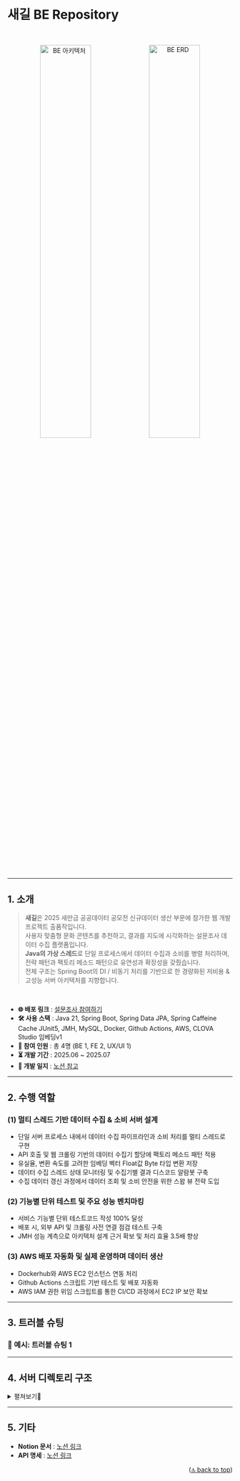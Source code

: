 # 새길 BE Repository
<!--
  프로젝트의 새길 리드미 타이틀입니다.
  FE: 프론트엔드 전용 README
  BE: 백엔드 전용 README
  적절히 맞춰서 기재해주세요
-->
<br />
<!-- 아키텍처 드로잉 혹은 웹뷰 캡쳐가 있다면 여기에 넣어주세요 -->
<!-- 예: figma 디자인 / ERD / 시스템 아키텍처 / 화면 캡처 등 -->
<p align="center">
  <img src="https://github.com/user-attachments/assets/6eebf717-0339-42d5-a1ab-2eef87af084e" alt="BE 아키텍처" width="47.5%" />
  <img src="https://github.com/user-attachments/assets/2810c0bf-2003-4ab4-9afb-0b893cfd1820" alt="BE ERD" width="47.5%" />
</p>


---

## 1. 소개
<!--
  프로젝트 개요를 서술합니다.
  예: 서비스 목적, 주요 기능 요약, 사용 기술 스택, 참여 인원 등
-->

>**새길**은 2025 새만금 공공데이터 공모전 신규데이터 생산 부문에 참가한 웹 개발 프로젝트 출품작입니다.\
>사용자 맞춤형 문화 콘텐츠를 추천하고, 결과를 지도에 시각화하는 설문조사 데이터 수집 플랫폼입니다.\
>**Java의 가상 스레드**로 단일 프로세스에서 데이터 수집과 소비를 병렬 처리하며, 전략 패턴과 팩토리 메소드 패턴으로 유연성과 확장성을 갖췄습니다.\
>전체 구조는 Spring Boot의 DI / 비동기 처리를 기반으로 한 경량화된 저비용 & 고성능 서버 아키텍처를 지향합니다.

<br />

- **🌐 배포 링크** : [설문조사 참여하기](https://saegil.vercel.app/)
- **🛠️ 사용 스택** : Java 21, Spring Boot, Spring Data JPA, Spring Caffeine Cache JUnit5, JMH, MySQL, Docker, Github Actions, AWS, CLOVA Studio 임베딩v1
- **👥 참여 인원** : 총 4명 (BE 1, FE 2, UX/UI 1)
- **⏳ 개발 기간** : 2025.06 ~ 2025.07
- **📖 개발 일지** : [노션 참고](https://kimd0ngjun.notion.site/206420aa19408051bad5e9d1e05df172)

---

## 2. 수행 역할
<!--
  프로젝트에서 구현한 주요 기능을 나열합니다.
  기능 요약, URL (있다면), 설명 포함해도 좋습니다.
-->

### (1) 멀티 스레드 기반 데이터 수집 & 소비 서버 설계
- 단일 서버 프로세스 내에서 데이터 수집 파이프라인과 소비 처리를 멀티 스레드로 구현
- API 호출 및 웹 크롤링 기반의 데이터 수집기 할당에 팩토리 메소드 패턴 적용
- 유실율, 변환 속도를 고려한 임베딩 벡터 Float값 Byte 타입 변환 저장
- 데이터 수집 스레드 상태 모니터링 및 수집기별 결과 디스코드 알람봇 구축
- 수집 데이터 갱신 과정에서 데이터 조회 및 소비 안전을 위한 스왑 뷰 전략 도입
### (2) 기능별 단위 테스트 및 주요 성능 벤치마킹
- 서비스 기능별 단위 테스트코드 작성 100% 달성
- 배포 시, 외부 API 및 크롤링 사전 연결 점검 테스트 구축
- JMH 성능 계측으로 아키텍처 설계 근거 확보 및 처리 효율 3.5배 향상
### (3) AWS 배포 자동화 및 실제 운영하며 데이터 생산
- Dockerhub와 AWS EC2 인스턴스 연동 처리
- Github Actions 스크립트 기반 테스트 및 배포 자동화
- AWS IAM 권한 위임 스크립트를 통한 CI/CD 과정에서 EC2 IP 보안 확보

---

## 3. 트러블 슈팅
<!--
  개발 중 마주한 주요 이슈와 해결 과정을 기술합니다.
  문제 요약 → 원인 분석 → 해결 방안 순으로 작성하면 좋아요.
-->

### 🎯 예시: 트러블 슈팅 1

---

## 4. 서버 디렉토리 구조
<!--
  주요 폴더 구조를 간략하게 표현합니다.
  트리 구조 또는 코드 블럭 사용
-->

<details>
<summary>펼쳐보기📁</summary>

```bash
src
├── jmh # 자바 벤치마킹 하네스
│   └── java
│       └── org
│           └── jun
│               └── saemangeum
│                   └── benchmark
│                       └── process
│                           ├── ContentCollectServiceBenchmark.java # 데이터 수집 벤치마크
│                           └── MockContentCollectServiceBenchmark.java
├── main # 메인 애플리케이션
│   ├── java
│   │   └── org
│   │       └── jun
│   │           └── saemangeum
│   │               ├── SaemangeumApplication.java
│   │               ├── consume # 데이터 소비 3계층 아키텍처
│   │               │   ├── config
│   │               │   │   └── CoordinateConfig.java
│   │               │   ├── controller
│   │               │   │   └── SurveyController.java
│   │               │   ├── domain
│   │               │   │   ├── dto
│   │               │   │   │   ├── AverageRequest.java
│   │               │   │   │   ├── Coordinate.java
│   │               │   │   │   ├── KakaoResponse.java
│   │               │   │   │   ├── RecommendationResponse.java
│   │               │   │   │   ├── SurveyCreateRequest.java
│   │               │   │   │   └── SurveyUpdateRequest.java
│   │               │   │   ├── entity
│   │               │   │   │   ├── RecommendationLog.java
│   │               │   │   │   └── Survey.java
│   │               │   │   └── swap
│   │               │   │       ├── ContentView.java
│   │               │   │       └── VectorView.java
│   │               │   ├── repository
│   │               │   │   ├── entity
│   │               │   │   │   ├── RecommendationLogRepository.java
│   │               │   │   │   └── SurveyRepository.java
│   │               │   │   └── swap
│   │               │   │       ├── ContentViewRepository.java
│   │               │   │       └── VectorViewRepository.java
│   │               │   ├── service
│   │               │   │   ├── application
│   │               │   │   │   └── SurveyRecommendationService.java
│   │               │   │   ├── domain
│   │               │   │   │   ├── RecommendationLogService.java
│   │               │   │   │   └── SurveyService.java
│   │               │   │   ├── strategy
│   │               │   │   │   ├── EmbeddingVectorStrategy.java
│   │               │   │   │   ├── StrategyContextHolder.java
│   │               │   │   │   ├── TableEmbeddingVectorStrategy.java
│   │               │   │   │   └── ViewEmbeddingVectorStrategy.java
│   │               │   │   └── swap
│   │               │   │       └── SwapViewService.java
│   │               │   └── util
│   │               │       ├── CoordinateCalculator.java
│   │               │       └── ViewJdbcUtil.java
│   │               │
│   │               ├── global # 공통 도메인 및 설정정보
│   │               │   ├── cache
│   │               │   │   ├── CacheExpirePolicy.java
│   │               │   │   ├── CacheNames.java
│   │               │   │   └── CacheType.java
│   │               │   ├── config
│   │               │   │   ├── CacheConfig.java
│   │               │   │   ├── GlobalExceptionHandler.java
│   │               │   │   ├── Initializer.java
│   │               │   │   └── WebConfig.java
│   │               │   ├── controller
│   │               │   │   └── DeployController.java
│   │               │   ├── domain
│   │               │   │   ├── Category.java
│   │               │   │   ├── CollectSource.java
│   │               │   │   ├── Content.java
│   │               │   │   ├── Count.java
│   │               │   │   ├── IContent.java
│   │               │   │   └── Vector.java
│   │               │   ├── exception
│   │               │   │   ├── ClientIdException.java
│   │               │   │   ├── ErrorResponse.java
│   │               │   │   └── SatisfactionsException.java
│   │               │   ├── repository
│   │               │   │   ├── ContentRepository.java
│   │               │   │   ├── CountRepository.java
│   │               │   │   └── VectorRepository.java
│   │               │   └── service
│   │               │       ├── ContentService.java
│   │               │       ├── CountService.java
│   │               │       └── VectorService.java
│   │               │
│   │               └── pipeline # 데이터 수집 및 전처리 파이프라인
│   │                   ├── application
│   │                   │   ├── alarm
│   │                   │   │   ├── AlarmBuilder.java
│   │                   │   │   └── AlarmProcess.java
│   │                   │   ├── collect
│   │                   │   │   ├── api
│   │                   │   │   │   ├── GimjeCultureCollector.java
│   │                   │   │   │   ├── GunsanCultureCollector.java
│   │                   │   │   │   ├── SmgEventCollector.java
│   │                   │   │   │   └── SmgFestivalCollector.java
│   │                   │   │   ├── base
│   │                   │   │   │   ├── CheckedSupplier.java
│   │                   │   │   │   ├── CrawlingCollector.java
│   │                   │   │   │   ├── OpenApiCollector.java
│   │                   │   │   │   └── Refiner.java
│   │                   │   │   └── crawl
│   │                   │   │       ├── ArchipelagoCollector.java
│   │                   │   │       ├── BuanCultureCollector.java
│   │                   │   │       ├── City.java
│   │                   │   │       ├── CityTourCollector.java
│   │                   │   │       ├── GunsanFestivalCollector.java
│   │                   │   │       └── SeawallTourCollector.java
│   │                   │   ├── dto
│   │                   │   │   ├── ErrorResponse.java
│   │                   │   │   ├── Event.java
│   │                   │   │   ├── EventResponse.java
│   │                   │   │   ├── Festival.java
│   │                   │   │   ├── FestivalResponse.java
│   │                   │   │   ├── GimjeCulture.java
│   │                   │   │   ├── GimjeCultureResponse.java
│   │                   │   │   ├── GunsanCulture.java
│   │                   │   │   ├── GunsanCultureResponse.java
│   │                   │   │   └── RefinedDataDTO.java
│   │                   │   ├── schedule
│   │                   │   │   └── PipelineScheduler.java
│   │                   │   ├── service
│   │                   │   │   ├── ContentCollectService.java
│   │                   │   │   ├── DataCountUpdateService.java
│   │                   │   │   ├── EmbeddingVectorService.java
│   │                   │   │   └── PipelineService.java
│   │                   │   └── util
│   │                   │       ├── TitleDuplicateChecker.java
│   │                   │       └── VectorCalculator.java
│   │                   ├── domain
│   │                   │   ├── entity
│   │                   │   │   ├── Alarm.java
│   │                   │   │   ├── AlarmMessage.java
│   │                   │   │   ├── AlarmPayload.java
│   │                   │   │   └── AlarmType.java
│   │                   │   └── service
│   │                   │       └── AlarmService.java
│   │                   ├── infrastructure
│   │                   │   ├── api
│   │                   │   │   ├── OpenApiClient.java
│   │                   │   │   └── VectorClient.java
│   │                   │   ├── config
│   │                   │   │   ├── AsyncConfig.java
│   │                   │   │   ├── DiscordConfig.java
│   │                   │   │   ├── OpenApiConfig.java
│   │                   │   │   ├── SeleniumConfig.java
│   │                   │   │   └── VectorConfig.java
│   │                   │   ├── dto
│   │                   │   │   ├── EmbeddingJob.java
│   │                   │   │   ├── EmbeddingRequest.java
│   │                   │   │   └── EmbeddingResponse.java
│   │                   │   └── queue
│   │                   │       ├── EmbeddingJobQueue.java
│   │                   │       ├── EmbeddingWorker.java
│   │                   │       └── EmbeddingWorkerService.java
│   │                   └── presentation
│   │                       └── DiscordMessageAlarm.java
│   │
│   └── resources
│       └── application.yml # 서버 설정 프로퍼티
│
└── test # 단위 테스트 및 통합 테스트
    └── java
        └── org
            └── jun
                └── saemangeum
                    ├── SaemangeumApplicationTests.java
                    ├── collect
                    │   ├── CrawlingCollectorTest.java
                    │   ├── FallbackTest.java
                    │   ├── OpenApiCollectorTest.java
                    │   └── TitleDuplicateCheckerTest.java
                    ├── connect
                    │   ├── CoordinateTest.java
                    │   ├── EmbeddingTest.java
                    │   ├── MonitoringTest.java
                    │   ├── OpenApiTest.java
                    │   └── SeleniumTest.java
                    └── service
                        ├── ContentCollectServiceTest.java
                        ├── DataUpdateTest.java
                        ├── StrategyConcurrencyTest.java
                        ├── StrategyPatternTest.java
                        └── ViewFunctionTest.java
```

</details>

---

## 5. 기타
<!--
  추가적으로 기록할 정보 (예: 향후 계획, 라이센스, 협업 도구 등)
-->

- **Notion 문서** : [노션 링크](https://kimd0ngjun.notion.site/200420aa1940809faa85e562a0fb1fbf)
- **API 명세** : [노션 링크](https://kimd0ngjun.notion.site/API-21c420aa194080199f99cdf97a0a39a1)


<p align="right">(<a href="#readme-top">🔝 back to top</a>)</p>

[Next.js]: https://img.shields.io/badge/next.js-000000?style=for-the-badge&logo=nextdotjs&logoColor=white
[Next-url]: https://nextjs.org/

